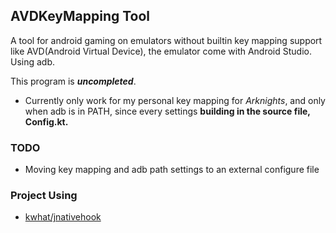 ## AVDKeyMapping Tool


A tool for android gaming on emulators without builtin key mapping support like AVD(Android Virtual Device), the emulator come with Android Studio. Using adb.

This program is ***uncompleted***.


- Currently only work for my personal key mapping for *Arknights*, and only when adb is in PATH, since every settings **building in the source file, Config.kt.**
### TODO
-  Moving key mapping and adb path settings to an external configure file

### Project Using
- [kwhat/jnativehook](https://github.com/kwhat/jnativehook)